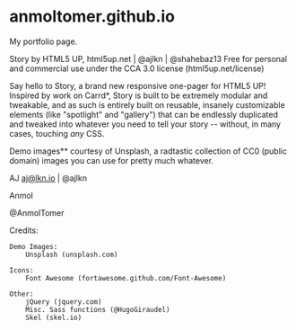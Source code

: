 # anmoltomer.github.io
My portfolio page.

Story by HTML5 UP, 
html5up.net | @ajlkn | @shahebaz13
Free for personal and commercial use under the CCA 3.0 license (html5up.net/license)


Say hello to Story, a brand new responsive one-pager for HTML5 UP! Inspired by  work
on Carrd*, Story is built to be extremely modular and tweakable, and as such is entirely
built on reusable, insanely customizable elements (like "spotlight" and "gallery") that
can be endlessly duplicated and tweaked into whatever you need to tell your story --
without, in many cases, touching *any* CSS.

Demo images** courtesy of Unsplash, a radtastic collection of CC0 (public domain) images
you can use for pretty much whatever.


AJ
aj@lkn.io | @ajlkn

Anmol

@AnmolTomer

Credits:

	Demo Images:
		Unsplash (unsplash.com)

	Icons:
		Font Awesome (fortawesome.github.com/Font-Awesome)

	Other:
		jQuery (jquery.com)
		Misc. Sass functions (@HugoGiraudel)
		Skel (skel.io)
